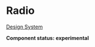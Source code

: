 # Radio
[Design System](https://designsystem.amsterdam.nl/7awj1hc9f/p/93c181-radio-button)

**Component status: experimental**